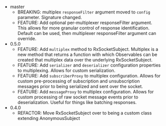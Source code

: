 - master
	- BREAKING: multiplex `responseFilter` argument moved to `config` parameter. Signature changed.
	- FEATURE: Add optional per-multiplexer responseFilter argument. This allows for more granular control of response identification. Default can be used, then multiplexer responseFilter argument can override.
- 0.5.0
	- FEATURE: Add `multiplex` method to RxSocketSubject. Multiplex is a new method that returns a function with which Observables can be created that multiplex data over the underlying RxSocketSubject.
	- FEATURE: Add `serializer` and `deserializer` configuration properties to multiplexing. Allows for custom serialization.
	- FEATURE: Add `subscriberProxy` to multiplex configuration. Allows for custom pre-processing of subscription and unsubscription messages prior to being serialized and sent over the socket.
	- FEATURE: Add `messageProxy` to multiplex configuration. Allows for custom processing of raw socket message events prior to deserialization. Useful for things like batching responses.
- 0.4.0
	- REFACTOR: Move RxSocketSubject over to being a custom class extending AnonymousSubject